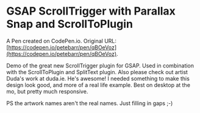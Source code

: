 # GSAP ScrollTrigger with Parallax Snap and ScrollToPlugin

A Pen created on CodePen.io. Original URL: [https://codepen.io/petebarr/pen/qBOeVoz](https://codepen.io/petebarr/pen/qBOeVoz).

Demo of the great new ScrollTrigger plugin for GSAP. Used in combination with the ScrollToPlugin and SplitText plugin. Also please check out artist Duda's work at duda.ie. He's awesome! I needed something to make this design look good, and more of a real life example. Best on desktop at the mo, but pretty much responsive.

PS the artwork names aren't the real names. Just filling in gaps ;-) 
